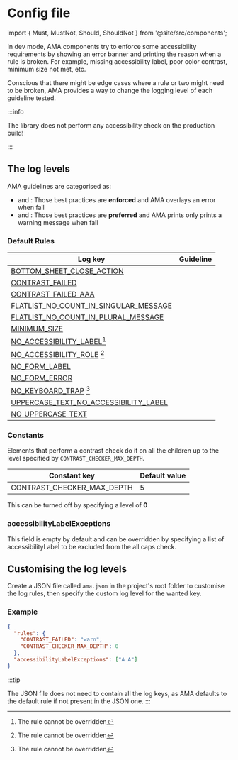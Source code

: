 # Config file

import { Must, MustNot, Should, ShouldNot } from '@site/src/components';

In dev mode, AMA components try to enforce some accessibility requirements by showing an error banner and printing the reason when a rule is broken. For example, missing accessibility label, poor color contrast, minimum size not met, etc.

Conscious that there might be edge cases where a rule or two might need to be broken, AMA provides a way to change the logging level of each guideline tested.

:::info

The library does not perform any accessibility check on the production build!

:::

## The log levels

AMA guidelines are categorised as:

- <Must /> and <MustNot />: Those best practices are <b>enforced</b> and AMA overlays an error when fail
- <Should /> and <ShouldNot />: Those best practices are <b>preferred</b> and AMA prints only prints a warning message when fail

### Default Rules

| Log key                                                               | Guideline   |
| --------------------------------------------------------------------- | ----------- |
| [BOTTOM_SHEET_CLOSE_ACTION](../guidelines/bottomsheet)                | <Must />    |
| [CONTRAST_FAILED](../guidelines/contrast)                             | <Must />    |
| [CONTRAST_FAILED_AAA](../guidelines/contrast)                         | <Should />  |
| [FLATLIST_NO_COUNT_IN_SINGULAR_MESSAGE](../guidelines/lists-grids)    | <Should />  |
| [FLATLIST_NO_COUNT_IN_PLURAL_MESSAGE](../guidelines/lists-grids)      | <Must />    |
| [MINIMUM_SIZE](../guidelines/minimum-size.md)                         | <Must />    |
| [NO_ACCESSIBILITY_LABEL](../guidelines/accessibility-label)[^1]       | <Must />    |
| [NO_ACCESSIBILITY_ROLE](../guidelines/accessibility-rol) [^1]         | <Must />    |
| [NO_FORM_LABEL](../guidelines/forms)                                  | <Must />    |
| [NO_FORM_ERROR](../guidelines/forms)                                  | <Must />    |
| [NO_KEYBOARD_TRAP](../guidelines/keyboard-trap.md) [^1]               | <MustNot /> |
| [UPPERCASE_TEXT_NO_ACCESSIBILITY_LABEL](../guidelines/uppercase-text) | <MustNot /> |
| [NO_UPPERCASE_TEXT](../guidelines/uppercase-text)                     | <MustNot /> |

### Constants

Elements that perform a contrast check do it on all the children up to the level specified by `CONTRAST_CHECKER_MAX_DEPTH`.

| Constant key               | Default value |
| -------------------------- | ------------- |
| CONTRAST_CHECKER_MAX_DEPTH | 5             |

This can be turned off by specifying a level of **0**

### accessibilityLabelExceptions

This field is empty by default and can be overridden by specifying a list of accessibilityLabel to be excluded from the all caps check.

## Customising the log levels

Create a JSON file called `ama.json` in the project's root folder to customise the log rules, then specify the custom log level for the wanted key.

### Example

```json
{
  "rules": {
    "CONTRAST_FAILED": "warn",
    "CONTRAST_CHECKER_MAX_DEPTH": 0
  },
  "accessibilityLabelExceptions": ["A A"]
}
```

:::tip

The JSON file does not need to contain all the log keys, as AMA defaults to the default rule if not present in the JSON one.
:::

[^1]: The rule cannot be overridden
